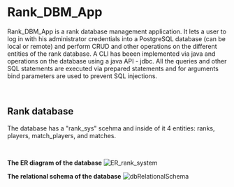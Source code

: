 # Rank_DBM_App


Rank_DBM_App is a rank database management application. It lets a user to log in with his administrator credentials into a PostgreSQL database (can be local or remote) and perform CRUD and other operations on the different entities of the rank database. A CLI has beeen implemented via java and operations on the database using a java API - jdbc. All the queries and other SQL statements are executed via prepared statements and for arguments bind parameters are used to prevent SQL injections. 

<br>

Rank database
---

The database has a "rank_sys" scehma and inside of it 4 entities: ranks, players, match_players, and matches. 

<br>

**The ER diagram of the database**
![ER_rank_system](https://github.com/user-attachments/assets/547a154d-ba7a-4e23-8291-8764e264b1c2)

**The relational schema of the database**
![dbRelationalSchema](https://github.com/user-attachments/assets/c408a3f3-8ec1-4882-a98d-9edf8ae52072)
